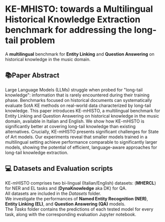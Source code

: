 # KE-MHISTO: towards a Multilingual Historical Knowledge Extraction benchmark for addressing the long-tail problem
A **multilingual** benchmark for **Entity Linking** and **Question Answering** on historical knowledge in the music domain.
## 📚Paper Abstract
Large Language Models (LLMs) struggle when probed for "long-tail knowledge": information that is rarely encountered during their training phase. Benchmarks focused on historical documents can systematically evaluate SotA KE methods on real-world data characterized by long-tail knowledge.
This paper introduces KE-mHISTO, a multilingual benchmark for Entity Linking and Question Answering on historical knowledge in the music domain, available in Italian and English. We show how KE-mHISTO is significantly better at covering long-tail knowledge than existing alternatives. Crucially, KE-mHISTO presents significant challenges for State of Art models. Our experiments reveal that smaller models trained in a multilingual setting achieve performance comparable to significantly larger models, showing the potential of efficient, language-aware approaches for long-tail knowledge extraction.

## 💻 Datasets and Evaluation scripts
KE-mHISTO comprises two bi-lingual (Italian/English) datasets: (**MHERCL**) for NER and EL tasks and (**DynaKnowledge** aka DK) for QA. <br>
All datasets are included in the *Datasets* folder. <br>
We investigate the performances of **Named Entity Recognition (NER)**, **Entity Linking (EL)**, and **Question Answering (QA)** models. <br>
The *Tasks* folder contains the predictions of each tested model for every task, along with the corresponding evaluation Jupyter notebook.

